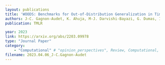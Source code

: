 ```yaml
---
layout: publications
title: 'WOODS: Benchmarks for Out-of-Distribution Generalization in Time Series Tasks'
authors: J-C. Gagnon-Audet, K. Ahuja, M-J. Darvishi-Bayazi, G. Dumas, I. Rish
publication: TMLR

year: 2023
link: https://arxiv.org/abs/2203.09978
type: "Journal Paper"
category: 
    - "Computational" # "opinion_perspectives", Review, Computational, Social Cognitive and Affective Neuroscience, Experimental
filename: 2023.04.06_J-C.Gagnon-Audet
---
```

